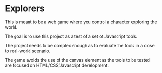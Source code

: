 # Explorers

This is meant to be a web game where you control a character exploring the
world.

The goal is to use this project as a test of a set of Javascript tools.

The project needs to be complex enough as to evaluate the tools in a close to
real-world scenario. 

The game avoids the use of the canvas element as the tools to be tested are
focused on HTML/CSS/Javascript development.
